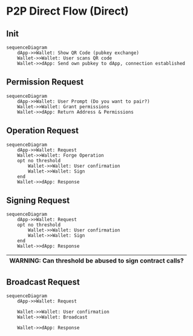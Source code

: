 # P2P Direct Flow (Direct)

## Init

```mermaid
sequenceDiagram
    dApp->>Wallet: Show QR Code (pubkey exchange)
    Wallet->>Wallet: User scans QR code
    Wallet->>dApp: Send own pubkey to dApp, connection established
```

## Permission Request

```mermaid
sequenceDiagram
    dApp->>Wallet: User Prompt (Do you want to pair?)
    Wallet->>Wallet: Grant permissions
    Wallet->>dApp: Return Address & Permissions
```

## Operation Request

```mermaid
sequenceDiagram
    dApp->>Wallet: Request
    Wallet->>Wallet: Forge Operation
    opt no threshold
        Wallet->>Wallet: User confirmation
        Wallet->>Wallet: Sign
    end
    Wallet->>dApp: Response
```

## Signing Request

```mermaid
sequenceDiagram
    dApp->>Wallet: Request
    opt no threshold
        Wallet->>Wallet: User confirmation
        Wallet->>Wallet: Sign
    end
    Wallet->>dApp: Response
```

| WARNING: Can threshold be abused to sign contract calls? |
| -------------------------------------------------------- |


## Broadcast Request

```mermaid
sequenceDiagram
    dApp->>Wallet: Request

    Wallet->>Wallet: User confirmation
    Wallet->>Wallet: Broadcast

    Wallet->>dApp: Response
```
